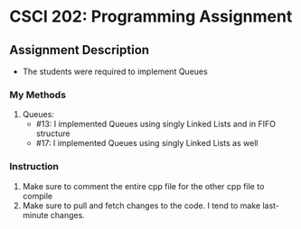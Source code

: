 # CSCI 202: Programming Assignment
## Assignment Description
- The students were required to implement Queues 
### My Methods
1. Queues:
   - #13: I implemented Queues using singly Linked Lists and in FIFO structure
   - #17: I implemented Queues using singly Linked Lists as well
### Instruction
1. Make sure to comment the entire cpp file for the other cpp file to compile
2. Make sure to pull and fetch changes to the code. I tend to make last-minute changes.
